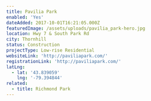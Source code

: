 ```yaml
---
title: Pavilia Park
enabled: 'Yes'
dateAdded: 2017-10-01T16:21:05.000Z
featuredImage: /assets/uploads/pavilia_park-hero.jpg
location: Hwy 7 & South Park Rd
city: Thornhill
status: Construction
projectType: Low-rise Residential
websiteLink: 'http://paviliapark.com/'
registrationLink: 'http://paviliapark.com/'
latLng:
  - lat: '43.839059'
    lng: '-79.394844'
related:
  - title: Richmond Park
---
```


